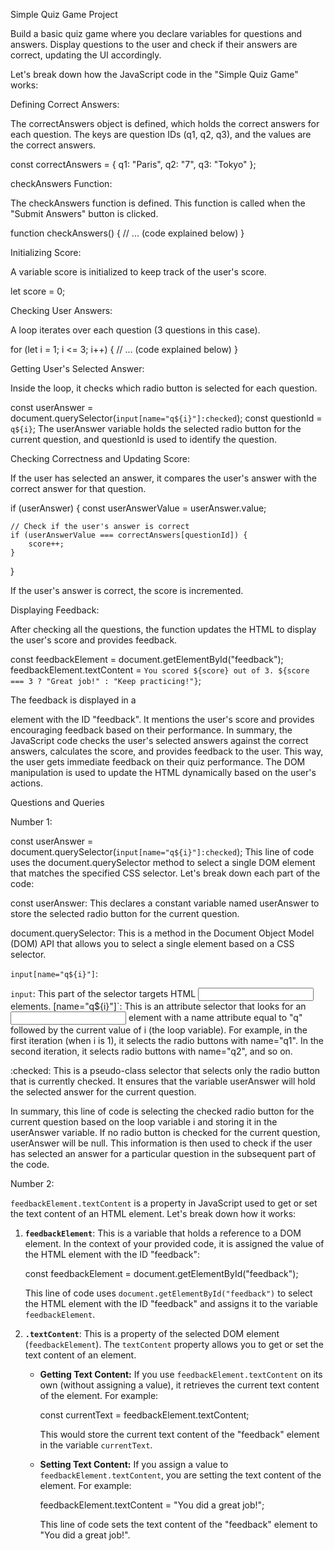 Simple Quiz Game Project

Build a basic quiz game where you declare variables for questions and answers. Display questions to the user and check if their answers are correct, updating the UI accordingly.

Let's break down how the JavaScript code in the "Simple Quiz Game" works:

Defining Correct Answers:

The correctAnswers object is defined, which holds the correct answers for each question. The keys are question IDs (q1, q2, q3), and the values are the correct answers.

const correctAnswers = {
    q1: "Paris",
    q2: "7",
    q3: "Tokyo"
};

checkAnswers Function:

The checkAnswers function is defined. This function is called when the "Submit Answers" button is clicked.

function checkAnswers() {
    // ... (code explained below)
}

Initializing Score:

A variable score is initialized to keep track of the user's score.

let score = 0;

Checking User Answers:

A loop iterates over each question (3 questions in this case).

for (let i = 1; i <= 3; i++) {
    // ... (code explained below)
}

Getting User's Selected Answer:

Inside the loop, it checks which radio button is selected for each question.

const userAnswer = document.querySelector(`input[name="q${i}"]:checked`);
const questionId = `q${i}`;
The userAnswer variable holds the selected radio button for the current question, and questionId is used to identify the question.

Checking Correctness and Updating Score:

If the user has selected an answer, it compares the user's answer with the correct answer for that question.

if (userAnswer) {
    const userAnswerValue = userAnswer.value;

    // Check if the user's answer is correct
    if (userAnswerValue === correctAnswers[questionId]) {
        score++;
    }
}

If the user's answer is correct, the score is incremented.

Displaying Feedback:

After checking all the questions, the function updates the HTML to display the user's score and provides feedback.

const feedbackElement = document.getElementById("feedback");
feedbackElement.textContent = `You scored ${score} out of 3. ${score === 3 ? "Great job!" : "Keep practicing!"}`;

The feedback is displayed in a <div> element with the ID "feedback". It mentions the user's score and provides encouraging feedback based on their performance.
In summary, the JavaScript code checks the user's selected answers against the correct answers, calculates the score, and provides feedback to the user. This way, the user gets immediate feedback on their quiz performance. The DOM manipulation is used to update the HTML dynamically based on the user's actions.

Questions and Queries

Number 1:

const userAnswer = document.querySelector(`input[name="q${i}"]:checked`);
This line of code uses the document.querySelector method to select a single DOM element that matches the specified CSS selector. Let's break down each part of the code:

const userAnswer: This declares a constant variable named userAnswer to store the selected radio button for the current question.

document.querySelector: This is a method in the Document Object Model (DOM) API that allows you to select a single element based on a CSS selector.

`input[name="q${i}"]`:

`input`: This part of the selector targets HTML <input> elements.
[name="q${i}"]`: This is an attribute selector that looks for an <input> element with a name attribute equal to "q" followed by the current value of i (the loop variable).
For example, in the first iteration (when i is 1), it selects the radio buttons with name="q1". In the second iteration, it selects radio buttons with name="q2", and so on.

:checked: This is a pseudo-class selector that selects only the radio button that is currently checked. It ensures that the variable userAnswer will hold the selected answer for the current question.

In summary, this line of code is selecting the checked radio button for the current question based on the loop variable i and storing it in the userAnswer variable. If no radio button is checked for the current question, userAnswer will be null. This information is then used to check if the user has selected an answer for a particular question in the subsequent part of the code.

Number 2:

`feedbackElement.textContent` is a property in JavaScript used to get or set the text content of an HTML element. Let's break down how it works:

1. **`feedbackElement`**: This is a variable that holds a reference to a DOM element. In the context of your provided code, it is assigned the value of the HTML element with the ID "feedback":

    const feedbackElement = document.getElementById("feedback");

    This line of code uses `document.getElementById("feedback")` to select the HTML element with the ID "feedback" and assigns it to the variable `feedbackElement`.

2. **`.textContent`**: This is a property of the selected DOM element (`feedbackElement`). The `textContent` property allows you to get or set the text content of an element.

    - **Getting Text Content:**
      If you use `feedbackElement.textContent` on its own (without assigning a value), it retrieves the current text content of the element. For example:

      const currentText = feedbackElement.textContent;

      This would store the current text content of the "feedback" element in the variable `currentText`.

    - **Setting Text Content:**
      If you assign a value to `feedbackElement.textContent`, you are setting the text content of the element. For example:

      feedbackElement.textContent = "You did a great job!";

      This line of code sets the text content of the "feedback" element to "You did a great job!".
